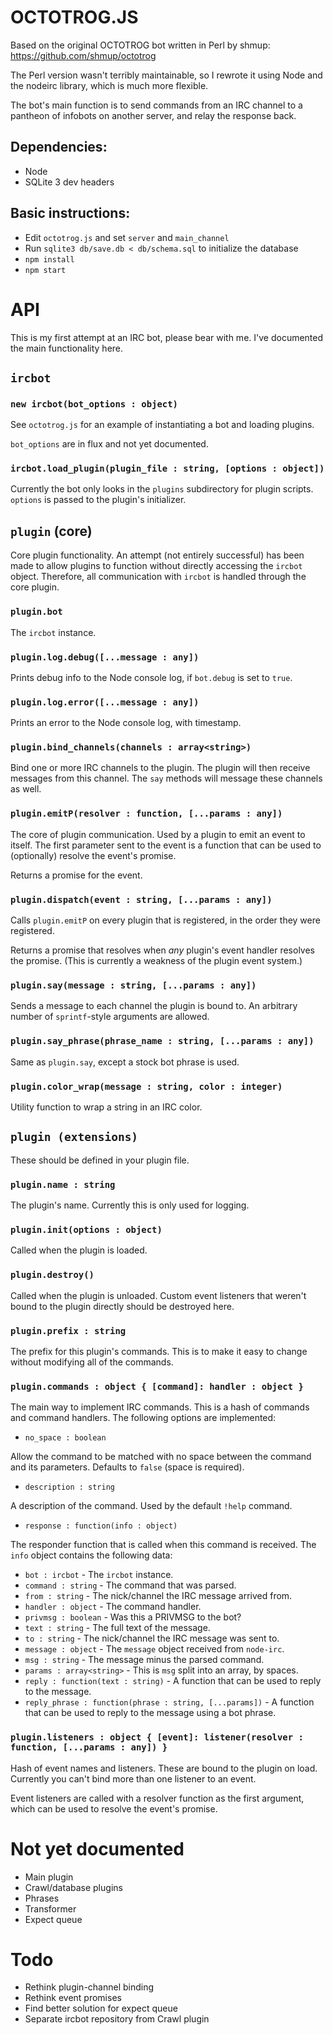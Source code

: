 # OCTOTROG.JS

Based on the original OCTOTROG bot written in Perl by shmup:
https://github.com/shmup/octotrog

The Perl version wasn't terribly maintainable, so I rewrote it using Node and
the nodeirc library, which is much more flexible.

The bot's main function is to send commands from an IRC channel to a pantheon
of infobots on another server, and relay the response back.

## Dependencies:

 * Node
 * SQLite 3 dev headers

## Basic instructions:

 * Edit `octotrog.js` and set `server` and `main_channel`
 * Run `sqlite3 db/save.db < db/schema.sql` to initialize the database
 * `npm install`
 * `npm start`

# API

This is my first attempt at an IRC bot, please bear with me.  I've documented
the main functionality here.

## `ircbot`

### `new ircbot(bot_options : object)`

See `octotrog.js` for an example of instantiating a bot and loading plugins.

`bot_options` are in flux and not yet documented.

### `ircbot.load_plugin(plugin_file : string, [options : object])`

Currently the bot only looks in the `plugins` subdirectory for plugin scripts.
`options` is passed to the plugin's initializer.

## `plugin` (core)

Core plugin functionality.  An attempt (not entirely successful) has been made
to allow plugins to function without directly accessing the `ircbot` object.
Therefore, all communication with `ircbot` is handled through the core plugin.

### `plugin.bot`

The `ircbot` instance.

### `plugin.log.debug([...message : any])`

Prints debug info to the Node console log, if `bot.debug` is set to `true`.

### `plugin.log.error([...message : any])`

Prints an error to the Node console log, with timestamp.

### `plugin.bind_channels(channels : array<string>)`

Bind one or more IRC channels to the plugin.  The plugin will then receive
messages from this channel.  The `say` methods will message these channels as
well.

### `plugin.emitP(resolver : function, [...params : any])`

The core of plugin communication.  Used by a plugin to emit an event to itself.
The first parameter sent to the event is a function that can be used to
(optionally) resolve the event's promise.

Returns a promise for the event.

### `plugin.dispatch(event : string, [...params : any])`

Calls `plugin.emitP` on every plugin that is registered, in the order they were
registered.

Returns a promise that resolves when *any* plugin's event handler resolves the
promise.  (This is currently a weakness of the plugin event system.)

### `plugin.say(message : string, [...params : any])`

Sends a message to each channel the plugin is bound to.  An arbitrary number of
`sprintf`-style arguments are allowed.

### `plugin.say_phrase(phrase_name : string, [...params : any])`

Same as `plugin.say`, except a stock bot phrase is used.

### `plugin.color_wrap(message : string, color : integer)`

Utility function to wrap a string in an IRC color.

## `plugin (extensions)`

These should be defined in your plugin file.

### `plugin.name : string`

The plugin's name.  Currently this is only used for logging.

### `plugin.init(options : object)`

Called when the plugin is loaded.

### `plugin.destroy()`

Called when the plugin is unloaded.  Custom event listeners that weren't bound
to the plugin directly should be destroyed here.

### `plugin.prefix : string`

The prefix for this plugin's commands.  This is to make it easy to change
without modifying all of the commands.

### `plugin.commands : object { [command]: handler : object }`

The main way to implement IRC commands.  This is a hash of commands and
command handlers.  The following options are implemented:

 * `no_space : boolean`

 Allow the command to be matched with no space between the command and its parameters.
Defaults to `false` (space is required).

 * `description : string`

 A description of the command.  Used by the default `!help` command.

 * `response : function(info : object)`

 The responder function that is called when this command is received.  The
`info` object contains the following data:

  * `bot : ircbot` - The `ircbot` instance.
  * `command : string` - The command that was parsed.
  * `from : string` - The nick/channel the IRC message arrived from.
  * `handler : object` - The command handler.
  * `privmsg : boolean` - Was this a PRIVMSG to the bot?
  * `text : string` - The full text of the message.
  * `to : string` - The nick/channel the IRC message was sent to.
  * `message : object` - The `message` object received from `node-irc`.
  * `msg : string` - The message minus the parsed command.
  * `params : array<string>` - This is `msg` split into an array, by spaces.
  * `reply : function(text : string)` - A function that can be used to reply
    to the message.
  * `reply_phrase : function(phrase : string, [...params])` - A function that
    can be used to reply to the message using a bot phrase.

### `plugin.listeners : object { [event]: listener(resolver : function, [...params : any]) }`

Hash of event names and listeners.  These are bound to the plugin on load.
Currently you can't bind more than one listener to an event.

Event listeners are called with a resolver function as the first argument,
which can be used to resolve the event's promise.

# Not yet documented

 * Main plugin
 * Crawl/database plugins
 * Phrases
 * Transformer
 * Expect queue

# Todo

 * Rethink plugin-channel binding
 * Rethink event promises
 * Find better solution for expect queue
 * Separate ircbot repository from Crawl plugin

